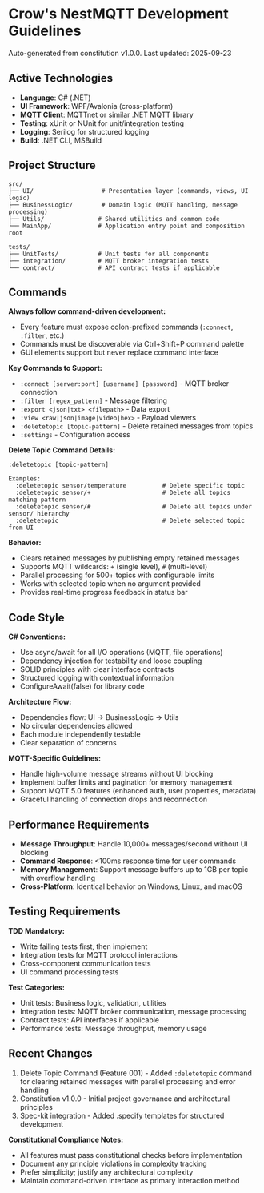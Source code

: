 # Crow's NestMQTT Development Guidelines

Auto-generated from constitution v1.0.0. Last updated: 2025-09-23

## Active Technologies
- **Language**: C# (.NET)
- **UI Framework**: WPF/Avalonia (cross-platform)
- **MQTT Client**: MQTTnet or similar .NET MQTT library
- **Testing**: xUnit or NUnit for unit/integration testing
- **Logging**: Serilog for structured logging
- **Build**: .NET CLI, MSBuild

## Project Structure
```
src/
├── UI/                   # Presentation layer (commands, views, UI logic)
├── BusinessLogic/        # Domain logic (MQTT handling, message processing)
├── Utils/               # Shared utilities and common code
└── MainApp/             # Application entry point and composition root

tests/
├── UnitTests/           # Unit tests for all components
├── integration/         # MQTT broker integration tests
└── contract/            # API contract tests if applicable
```

## Commands
**Always follow command-driven development:**
- Every feature must expose colon-prefixed commands (`:connect`, `:filter`, etc.)
- Commands must be discoverable via Ctrl+Shift+P command palette
- GUI elements support but never replace command interface

**Key Commands to Support:**
- `:connect [server:port] [username] [password]` - MQTT broker connection
- `:filter [regex_pattern]` - Message filtering
- `:export <json|txt> <filepath>` - Data export
- `:view <raw|json|image|video|hex>` - Payload viewers
- `:deletetopic [topic-pattern]` - Delete retained messages from topics
- `:settings` - Configuration access

**Delete Topic Command Details:**
```
:deletetopic [topic-pattern]

Examples:
  :deletetopic sensor/temperature          # Delete specific topic
  :deletetopic sensor/+                    # Delete all topics matching pattern
  :deletetopic sensor/#                    # Delete all topics under sensor/ hierarchy
  :deletetopic                             # Delete selected topic from UI
```

**Behavior:**
- Clears retained messages by publishing empty retained messages
- Supports MQTT wildcards: `+` (single level), `#` (multi-level)
- Parallel processing for 500+ topics with configurable limits
- Works with selected topic when no argument provided
- Provides real-time progress feedback in status bar

## Code Style
**C# Conventions:**
- Use async/await for all I/O operations (MQTT, file operations)
- Dependency injection for testability and loose coupling
- SOLID principles with clear interface contracts
- Structured logging with contextual information
- ConfigureAwait(false) for library code

**Architecture Flow:**
- Dependencies flow: UI → BusinessLogic → Utils
- No circular dependencies allowed
- Each module independently testable
- Clear separation of concerns

**MQTT-Specific Guidelines:**
- Handle high-volume message streams without UI blocking
- Implement buffer limits and pagination for memory management
- Support MQTT 5.0 features (enhanced auth, user properties, metadata)
- Graceful handling of connection drops and reconnection

## Performance Requirements
- **Message Throughput**: Handle 10,000+ messages/second without UI blocking
- **Command Response**: <100ms response time for user commands
- **Memory Management**: Support message buffers up to 1GB per topic with overflow handling
- **Cross-Platform**: Identical behavior on Windows, Linux, and macOS

## Testing Requirements
**TDD Mandatory:**
- Write failing tests first, then implement
- Integration tests for MQTT protocol interactions
- Cross-component communication tests
- UI command processing tests

**Test Categories:**
- Unit tests: Business logic, validation, utilities
- Integration tests: MQTT broker communication, message processing
- Contract tests: API interfaces if applicable
- Performance tests: Message throughput, memory usage

## Recent Changes
1. Delete Topic Command (Feature 001) - Added `:deletetopic` command for clearing retained messages with parallel processing and error handling
2. Constitution v1.0.0 - Initial project governance and architectural principles
3. Spec-kit integration - Added .specify templates for structured development

<!-- MANUAL ADDITIONS START -->
**Constitutional Compliance Notes:**
- All features must pass constitutional checks before implementation
- Document any principle violations in complexity tracking
- Prefer simplicity; justify any architectural complexity
- Maintain command-driven interface as primary interaction method
<!-- MANUAL ADDITIONS END -->